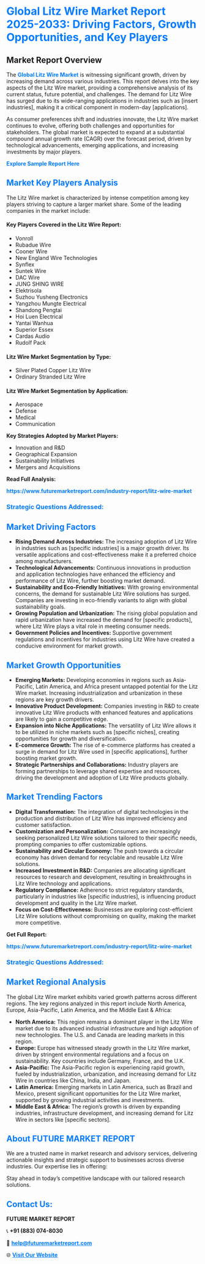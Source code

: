 <h1 style="color: #007BFF;">Global Litz Wire Market Report 2025-2033: Driving Factors, Growth Opportunities, and Key Players</h1>

<section id="overview">
<h2>Market Report Overview</h2>
<p>The <a href="https://www.futuremarketreport.com/industry-report/litz-wire-market" style="color: #007BFF; text-decoration: none;"><strong>Global Litz Wire Market</strong></a> is witnessing significant growth, driven by increasing demand across various industries. This report delves into the key aspects of the Litz Wire market, providing a comprehensive analysis of its current status, future potential, and challenges. The demand for Litz Wire has surged due to its wide-ranging applications in industries such as [insert industries], making it a critical component in modern-day [applications].</p>
<p>As consumer preferences shift and industries innovate, the Litz Wire market continues to evolve, offering both challenges and opportunities for stakeholders. The global market is expected to expand at a substantial compound annual growth rate (CAGR) over the forecast period, driven by technological advancements, emerging applications, and increasing investments by major players.</p>
</section>

<section id="overview">
<p><a href="https://www.futuremarketreport.com/request-sample/reportId=59823" style="color: #007BFF; text-decoration: none;"><strong>Explore Sample Report Here</strong></a></p>
</section>

<section id="key-players">
<h2 style="color: #007BFF;">Market Key Players Analysis</h2>
<p>The Litz Wire market is characterized by intense competition among key players striving to capture a larger market share. Some of the leading companies in the market include:</p>
<h4>Key Players Covered in the Litz Wire Report:</h4>
<ul><li>Vonroll</li><li>Rubadue Wire</li><li>Cooner Wire</li><li>New England Wire Technologies</li><li>Synflex</li><li>Suntek Wire</li><li>DAC Wire</li><li>JUNG SHING WIRE</li><li>Elektrisola</li><li>Suzhou Yusheng Electronics</li><li>Yangzhou Mungte Electrical</li><li>Shandong Pengtai</li><li>Hoi Luen Electrical</li><li>Yantai Wanhua</li><li>Superior Essex</li><li>Cardas Audio</li><li>Rudolf Pack</li></ul>
<h4>Litz Wire Market Segmentation by Type:</h4>
<ul><li>Silver Plated Copper Litz Wire</li><li>Ordinary Stranded Litz Wire</li></ul>

<h4>Litz Wire Market Segmentation by Application:</h4>
<ul><li>Aerospace</li><li>Defense</li><li>Medical</li><li>Communication</li></ul>
<p><strong>Key Strategies Adopted by Market Players:</strong></p>
<ul>
<li>Innovation and R&D</li>
<li>Geographical Expansion</li>
<li>Sustainability Initiatives</li>
<li>Mergers and Acquisitions</li>
</ul>
</section>

<section>
<p><strong>Read Full Analysis: </strong></p><a href="https://www.futuremarketreport.com/industry-report/litz-wire-market" style="color: #007BFF; text-decoration: none;"><strong>https://www.futuremarketreport.com/industry-report/litz-wire-market</strong></a>
<h3 style="color: #007BFF;">Strategic Questions Addressed:</h3>
</section>

<section id="driving-factors">
<h2 style="color: #007BFF;">Market Driving Factors</h2>
<ul>
<li><strong>Rising Demand Across Industries:</strong> The increasing adoption of Litz Wire in industries such as [specific industries] is a major growth driver. Its versatile applications and cost-effectiveness make it a preferred choice among manufacturers.</li>
<li><strong>Technological Advancements:</strong> Continuous innovations in production and application technologies have enhanced the efficiency and performance of Litz Wire, further boosting market demand.</li>
<li><strong>Sustainability and Eco-Friendly Initiatives:</strong> With growing environmental concerns, the demand for sustainable Litz Wire solutions has surged. Companies are investing in eco-friendly variants to align with global sustainability goals.</li>
<li><strong>Growing Population and Urbanization:</strong> The rising global population and rapid urbanization have increased the demand for [specific products], where Litz Wire plays a vital role in meeting consumer needs.</li>
<li><strong>Government Policies and Incentives:</strong> Supportive government regulations and incentives for industries using Litz Wire have created a conducive environment for market growth.</li>
</ul>
</section>

<section id="growth-opportunities">
<h2 style="color: #007BFF;">Market Growth Opportunities</h2>
<ul>
<li><strong>Emerging Markets:</strong> Developing economies in regions such as Asia-Pacific, Latin America, and Africa present untapped potential for the Litz Wire market. Increasing industrialization and urbanization in these regions are key growth drivers.</li>
<li><strong>Innovative Product Development:</strong> Companies investing in R&D to create innovative Litz Wire products with enhanced features and applications are likely to gain a competitive edge.</li>
<li><strong>Expansion into Niche Applications:</strong> The versatility of Litz Wire allows it to be utilized in niche markets such as [specific niches], creating opportunities for growth and diversification.</li>
<li><strong>E-commerce Growth:</strong> The rise of e-commerce platforms has created a surge in demand for Litz Wire used in [specific applications], further boosting market growth.</li>
<li><strong>Strategic Partnerships and Collaborations:</strong> Industry players are forming partnerships to leverage shared expertise and resources, driving the development and adoption of Litz Wire products globally.</li>
</ul>
</section>

<section id="trending-factors">
<h2 style="color: #007BFF;">Market Trending Factors</h2>
<ul>
<li><strong>Digital Transformation:</strong> The integration of digital technologies in the production and distribution of Litz Wire has improved efficiency and customer satisfaction.</li>
<li><strong>Customization and Personalization:</strong> Consumers are increasingly seeking personalized Litz Wire solutions tailored to their specific needs, prompting companies to offer customizable options.</li>
<li><strong>Sustainability and Circular Economy:</strong> The push towards a circular economy has driven demand for recyclable and reusable Litz Wire solutions.</li>
<li><strong>Increased Investment in R&D:</strong> Companies are allocating significant resources to research and development, resulting in breakthroughs in Litz Wire technology and applications.</li>
<li><strong>Regulatory Compliance:</strong> Adherence to strict regulatory standards, particularly in industries like [specific industries], is influencing product development and quality in the Litz Wire market.</li>
<li><strong>Focus on Cost-Effectiveness:</strong> Businesses are exploring cost-efficient Litz Wire solutions without compromising on quality, making the market more competitive.</li>
</ul>
</section>

<section>
<p><strong>Get Full Report: </strong></p><a href="https://www.futuremarketreport.com/industry-report/litz-wire-market" style="color: #007BFF; text-decoration: none;"><strong>https://www.futuremarketreport.com/industry-report/litz-wire-market</strong></a>
<h3 style="color: #007BFF;">Strategic Questions Addressed:</h3>
</section>


<section id="regional-analysis">
<h2 style="color: #007BFF;">Market Regional Analysis</h2>
<p>The global Litz Wire market exhibits varied growth patterns across different regions. The key regions analyzed in this report include North America, Europe, Asia-Pacific, Latin America, and the Middle East & Africa:</p>
<ul>
<li><strong>North America:</strong> This region remains a dominant player in the Litz Wire market due to its advanced industrial infrastructure and high adoption of new technologies. The U.S. and Canada are leading markets in this region.</li>
<li><strong>Europe:</strong> Europe has witnessed steady growth in the Litz Wire market, driven by stringent environmental regulations and a focus on sustainability. Key countries include Germany, France, and the U.K.</li>
<li><strong>Asia-Pacific:</strong> The Asia-Pacific region is experiencing rapid growth, fueled by industrialization, urbanization, and increasing demand for Litz Wire in countries like China, India, and Japan.</li>
<li><strong>Latin America:</strong> Emerging markets in Latin America, such as Brazil and Mexico, present significant opportunities for the Litz Wire market, supported by growing industrial activities and investments.</li>
<li><strong>Middle East & Africa:</strong> The region’s growth is driven by expanding industries, infrastructure development, and increasing demand for Litz Wire in sectors like [specific sectors].</li>
</ul>
</section>

<footer>
<h2 style="color: #007BFF;">About FUTURE MARKET REPORT</h2>
<p>We are a trusted name in market research and advisory services, delivering actionable insights and strategic support to businesses across diverse industries. Our expertise lies in offering:</p>

<p>Stay ahead in today’s competitive landscape with our tailored research solutions.</p>

<h2 style="color: #007BFF;">Contact Us:</h2>
<p><strong>FUTURE MARKET REPORT</strong></p>
<p>📞 <strong>+91 (883) 074-8030</strong></p>
<p>📧 <strong><a href="mailto:help@futuremarketreport.com" style="color: #007BFF;">help@futuremarketreport.com</a></strong></p>
<p>🌐 <strong><a href="https://www.futuremarketreport.com/" style="color: #007BFF;">Visit Our Website</a></strong></p>
</footer>